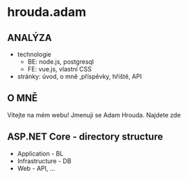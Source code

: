 # hrouda.adam
## ANALÝZA
- technologie
    - BE: node.js, postgresql
    - FE: vue.js, vlastní CSS
- stránky: úvod, o mně ,příspěvky, hřiště, API

## O MNĚ

Vítejte na mém webu! Jmenuji se Adam Hrouda.
Najdete zde 

## ASP.NET Core - directory structure
- Application       - BL
- Infrastructure    - DB
- Web               - API, ... 
